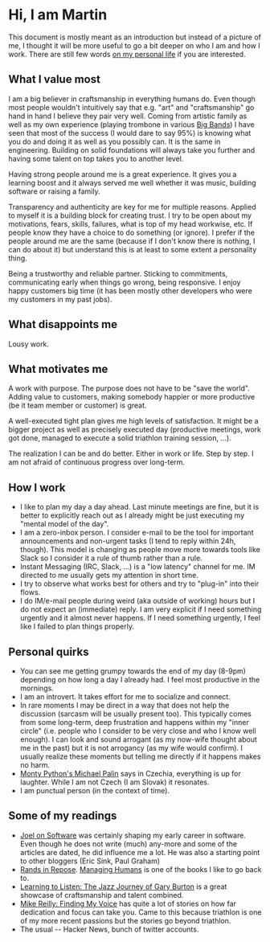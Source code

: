 # Hi, I am Martin

This document is mostly meant as an introduction but instead of a picture of me,
I thought it will be more useful to go a bit deeper on who I am and how I work. There are still few
words [on my personal life](https://github.com/mmrazik/mmrazik/FunAndLife.md) if you are interested.


## What I value most
I am a big believer in craftsmanship in everything humans do. Even though most people wouldn't
intuitively say that e.g. "art" and "craftsmanship" go hand in hand I believe they pair very well.
Coming from artistic family as well as my own experience (playing trombone in various
[Big Bands](https://en.wikipedia.org/wiki/Big_band)) I have seen that most of the success (I would
dare to say 95%) is knowing what you do and doing it as well as you possibly can.  It is the same in
engineering. Building on solid foundations will always take you further and having some talent on
top takes you to another level.

Having strong people around me is a great experience. It gives you a learning boost and it always
served me well whether it was music, building software or raising a family.

Transparency and authenticity are key for me for multiple reasons. Applied to myself it is a
building block for creating trust. I try to be open about my motivations, fears, skills, failures,
what is top of my head workwise, etc. If people know they have a choice to do something (or ignore).
I prefer if the people around me are the same (because if I don't know there is nothing, I can do
about it) but understand this is at least to some extent a personality thing.

Being a trustworthy and reliable partner. Sticking to commitments, communicating early when things
go wrong, being responsive. I enjoy happy customers big time (it has been mostly other developers
who were my customers in my past jobs).


## What disappoints me
Lousy work.


## What motivates me
A work with purpose. The purpose does not have to be "save the world". Adding value to customers,
making somebody happier or more productive (be it team member or customer) is great.

A well-executed tight plan gives me high levels of satisfaction. It might be a bigger project as
well as precisely executed day (productive meetings, work got done, managed to execute a solid
triathlon training session, ...).

The realization I can be and do better. Either in work or life. Step by step. I am not afraid of
continuous progress over long-term.


## How I work
* I like to plan my day a day ahead. Last minute meetings are fine, but it is better to explicitly
  reach out as I already might be just executing my "mental model of the day".
* I am a zero-inbox person. I consider e-mail to be the tool for important announcements and
  non-urgent tasks (I tend to reply within 24h, though). This model is changing as people move more
  towards tools like Slack so I consider it a rule of thumb rather than a rule.
* Instant Messaging (IRC, Slack, ...) is a "low latency" channel for me. IM directed to me usually
  gets my attention in short time.
* I try to observe what works best for others and try to "plug-in" into their flows.
* I do IM/e-mail people during weird (aka outside of working) hours but I do not expect an
  (immediate) reply. I am very explicit if I need something urgently and it almost never happens.
  If I need something urgently, I feel like I failed to plan things properly.


## Personal quirks
* You can see me getting grumpy towards the end of my day (8-9pm) depending on how long a day I
  already had. I feel most productive in the mornings.
* I am an introvert. It takes effort for me to socialize and connect.
* In rare moments I may be direct in a way that does not help the discussion (sarcasm will be
  usually present too). This typically comes from some long-term, deep frustration
  and happens within my "inner circle" (i.e. people who I consider to be very close and who I know
  well enough). I can look and sound arrogant (as my now-wife thought about me in the past) but it is
  not arrogancy (as my wife would confirm). I usually realize these moments but telling me directly if
  it happens makes no harm.
* [Monty Python's Michael Palin](https://www.reddit.com/r/czech/comments/c3az0b/czechs_have_the_worlds_best_sense_of_humor_says/)
  says in Czechia, everything is up for laughter. While I am not Czech (I am Slovak) it resonates.
* I am punctual person (in the context of time).


## Some of my readings
 * [Joel on Software](https://www.joelonsoftware.com/archives/) was certainly shaping my early
   career in software. Even though he does not write (much) any-more and
   some of the articles are dated, he did influence me a lot. He was also a starting point to other
bloggers (Eric Sink, Paul Graham)
 * [Rands in Repose](https://randsinrepose.com/). [Managing Humans](https://www.amazon.com/Managing-Humans-Humorous-Software-Engineering/dp/1484221575/ref=as_li_ss_tl?ie=UTF8&qid=1486923077&sr=8-1&keywords=managing+humans&linkCode=sl1&tag=beigee-20&linkId=2218253ddaf38dfc4ae03043cb7da490) is one of the books I like to go back to.
 * [Learning to Listen: The Jazz Journey of Gary Burton](https://www.amazon.com/Learning-Listen-Journey-Burton-Autobiography/dp/0876391404/ref=sr_1_1?keywords=gary+burton+autobiography&qid=1568787320&sr=8-1)
   is a great showcase of craftsmanship and talent combined.
 * [Mike Reilly: Finding My Voice](https://mikereilly.net/findingmyvoice/) has quite a lot of
    stories on how far dedication and focus can take you. Came to this because triathlon is one of my
    more recent passions but the stories go beyond triathlon.
 * The usual -- Hacker News, bunch of twitter accounts.
